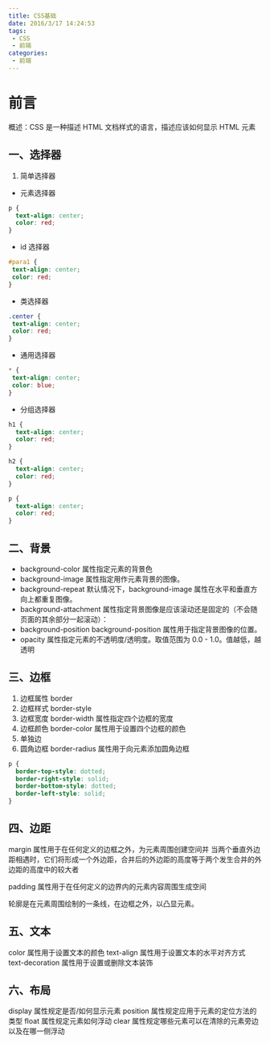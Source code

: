 ```yaml
---
title: CSS基础
date: 2016/3/17 14:24:53
tags: 
 - CSS
 - 前端
categories: 
 - 前端
---
```


# 前言

概述：CSS 是一种描述 HTML 文档样式的语言，描述应该如何显示 HTML 元素

<!-- more -->

## 一、选择器

1. 简单选择器

- 元素选择器

```CSS
p {
  text-align: center;
  color: red;
}
```

- id 选择器

 ```CSS
#para1 {
  text-align: center;
  color: red;
}
```

- 类选择器

 ```CSS
.center {
  text-align: center;
  color: red;
}
```

- 通用选择器

 ```CSS
* {
  text-align: center;
  color: blue;
}
```

- 分组选择器

```CSS
h1 {
  text-align: center;
  color: red;
}

h2 {
  text-align: center;
  color: red;
}

p {
  text-align: center;
  color: red;
}
```

## 二、背景

- background-color 属性指定元素的背景色
- background-image 属性指定用作元素背景的图像。
- background-repeat 默认情况下，background-image 属性在水平和垂直方向上都重复图像。
- background-attachment 属性指定背景图像是应该滚动还是固定的（不会随页面的其余部分一起滚动）：
- background-position background-position 属性用于指定背景图像的位置。
- opacity 属性指定元素的不透明度/透明度。取值范围为 0.0 - 1.0。值越低，越透明

## 三、边框

1. 边框属性 border
2. 边框样式 border-style
3. 边框宽度 border-width 属性指定四个边框的宽度
4. 边框颜色 border-color 属性用于设置四个边框的颜色
5. 单独边
6. 圆角边框 border-radius 属性用于向元素添加圆角边框

```CSS
p {
  border-top-style: dotted;
  border-right-style: solid;
  border-bottom-style: dotted;
  border-left-style: solid;
}
```

## 四、边距

margin 属性用于在任何定义的边框之外，为元素周围创建空间并
当两个垂直外边距相遇时，它们将形成一个外边距，合并后的外边距的高度等于两个发生合并的外边距的高度中的较大者

padding 属性用于在任何定义的边界内的元素内容周围生成空间

轮廓是在元素周围绘制的一条线，在边框之外，以凸显元素。

## 五、文本

color 属性用于设置文本的颜色
text-align 属性用于设置文本的水平对齐方式
text-decoration 属性用于设置或删除文本装饰

## 六、布局

display 属性规定是否/如何显示元素
position 属性规定应用于元素的定位方法的类型
float 属性规定元素如何浮动
clear 属性规定哪些元素可以在清除的元素旁边以及在哪一侧浮动

